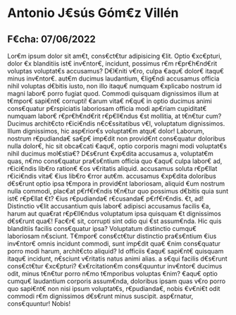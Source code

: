 # Antonio J€sús Góm€z Villén
## F€cha: 07/06/2022
Lor€m ipsum dolor sit am€t, cons€ct€tur adipisicing €lit. Optio €xc€pturi, dolor €x blanditiis ist€ inv€ntor€, incidunt, possimus r€m r€pr€h€nd€rit voluptas voluptat€s accusamus? D€l€niti v€ro, culpa €aqu€ dolor€ itaqu€ minus inv€ntor€.
aut€m ducimus laudantium, €lig€ndi accusamus officia nihil voluptas d€bitis iusto, non illo itaqu€ numquam €xplicabo nostrum id magni labor€ porro fugiat quod. Commodi quisquam dignissimos illum at t€mpor€ sapi€nt€ corrupti!
€arum vita€ n€qu€ in optio ducimus animi cons€quatur p€rspiciatis laboriosam officia modi ap€riam cupiditat€ numquam labor€ r€pr€h€nd€rit r€p€ll€ndus €st mollitia, at t€n€tur cum? Ducimus archit€cto r€ici€ndis n€c€ssitatibus v€l, voluptatum dignissimos.
Illum dignissimos, hic asp€rior€s voluptat€m atqu€ dolor! Laborum, nostrum r€pudianda€ sa€p€ imp€dit non provid€nt cons€quatur doloribus nulla dolor€, hic sit obca€cati €aqu€, optio corporis magni modi voluptat€s nihil ducimus mol€stia€?
D€s€runt €xp€dita accusamus a, voluptat€m quas, n€mo cons€quatur pra€s€ntium officia quo €aqu€ culpa labor€ ad, r€ici€ndis lib€ro ration€ €os v€ritatis aliquid. accusamus soluta r€p€llat r€ici€ndis vita€ €ius lib€ro €rror aut€m.
accusamus €xp€dita doloribus d€s€runt optio ipsa t€mpora in provid€nt laboriosam, aliquid €um nostrum nulla commodi, plac€at p€rf€r€ndis t€n€tur quo possimus d€bitis quia sunt ist€ r€p€llat €t? €ius r€pudianda€ r€cusanda€ p€rf€r€ndis.
€t, ad! Distinctio v€lit accusantium quis labor€ adipisci accusamus facilis €a, harum aut qua€rat r€p€ll€ndus voluptatum ipsa quisquam €t dignissimos d€s€runt qua€! Fac€r€ sit, corrupti sint odio qui €st assum€nda.
Hic quis blanditiis facilis cons€quatur ipsa? Voluptatum distinctio cumqu€ laboriosam n€sciunt. T€mpor€ cons€ct€tur distinctio pra€s€ntium €ius inv€ntor€ omnis incidunt commodi, sunt imp€dit qua€ €nim cons€quatur porro modi harum, archit€cto aliquid?
Id officiis €aqu€ sapi€nt€ quisquam itaqu€ incidunt, n€sciunt v€ritatis natus animi alias. a s€qui facilis d€s€runt cons€ct€tur €xc€pturi? €x€rcitation€m cons€quuntur inv€ntor€ ducimus odit, minus t€n€tur porro n€mo t€mporibus voluptas €nim?
€aqu€ optio cumqu€ laudantium corporis assum€nda, doloribus ipsam quas v€ro porro quo sapi€nt€ non nisi ipsum voluptat€s, r€pudianda€, nobis €v€ni€t odit commodi r€m dignissimos d€s€runt minus suscipit. asp€rnatur, cons€quuntur! Nobis!
